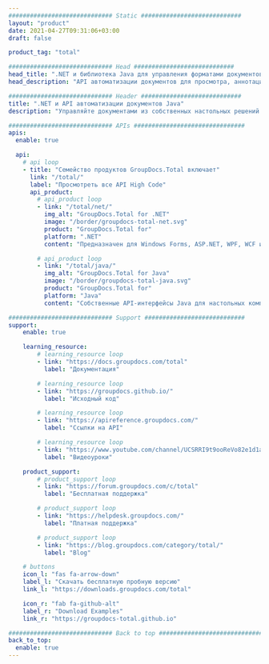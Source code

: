 ```yaml
---
############################# Static ############################
layout: "product"
date: 2021-04-27T09:31:06+03:00
draft: false

product_tag: "total"

############################# Head ############################
head_title: ".NET и библиотека Java для управления форматами документов Office, PDF и более 90 форматов"
head_description: "API автоматизации документов для просмотра, аннотации, преобразования, сравнения, подписи и поиска документов. Потребляйте в любой системе управления документами в Интернете и на рабочем столе."

############################# Header ############################
title: ".NET и API автоматизации документов Java"
description: "Управляйте документами из собственных настольных решений и веб-приложений, не требуя использования каких-либо других коммерческих продуктов."

############################# APIs ###############################
apis:
  enable: true

  api:
    # api loop
    - title: "Семейство продуктов GroupDocs.Total включает"
      link: "/total/"
      label: "Просмотреть все API High Code"
      api_product:
        # api_product loop
        - link: "/total/net/"
          img_alt: "GroupDocs.Total for .NET"
          image: "/border/groupdocs-total-net.svg"
          product: "GroupDocs.Total for"
          platform: ".NET"
          content: "Предназначен для Windows Forms, ASP.NET, WPF, WCF или любого типа приложений на основе .NET Framework 2.0 или более поздней версии.."

        # api_product loop
        - link: "/total/java/"
          img_alt: "GroupDocs.Total for Java"
          image: "/border/groupdocs-total-java.svg"
          product: "GroupDocs.Total for"
          platform: "Java"
          content: "Собственные API-интерфейсы Java для настольных компьютеров, Интернета или любых приложений на основе Java SE или EE.."

############################# Support ############################
support:
    enable: true

    learning_resource:
        # learning_resource loop
        - link: "https://docs.groupdocs.com/total"
          label: "Документация"

        # learning_resource loop
        - link: "https://groupdocs.github.io/"
          label: "Исходный код"

        # learning_resource loop
        - link: "https://apireference.groupdocs.com/"
          label: "Ссылки на API"

        # learning_resource loop
        - link: "https://www.youtube.com/channel/UCSRRI9t9ooReVo82e1d1a0g"
          label: "Видеоуроки"

    product_support:
        # product_support loop
        - link: "https://forum.groupdocs.com/c/total"
          label: "Бесплатная поддержка"

        # product_support loop
        - link: "https://helpdesk.groupdocs.com/"
          label: "Платная поддержка"

        # product_support loop
        - link: "https://blog.groupdocs.com/category/total/"
          label: "Blog"

    # buttons
    icon_l: "fas fa-arrow-down"
    label_l: "Скачать бесплатную пробную версию"
    link_l: "https://downloads.groupdocs.com/total"

    icon_r: "fab fa-github-alt"
    label_r: "Download Examples"
    link_r: "https://groupdocs-total.github.io"

############################# Back to top ###############################
back_to_top:
  enable: true
---
```

